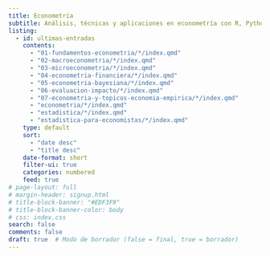 ```yaml
---
title: Econometría
subtitle: Análisis, técnicas y aplicaciones en econometría con R, Python, Gretl, Stata y ejercicios numéricos.
listing:
  - id: ultimas-entradas
    contents: 
      - "01-fundamentos-econometria/*/index.qmd"
      - "02-macroeconometria/*/index.qmd"
      - "03-microeconometria/*/index.qmd"
      - "04-econometria-financiera/*/index.qmd"
      - "05-econometria-bayesiana/*/index.qmd"
      - "06-evaluacion-impacto/*/index.qmd"
      - "07-econometria-y-topicos-economia-empirica/*/index.qmd"
      - "econometria/*/index.qmd"
      - "estadistica/*/index.qmd"
      - "estadistica-para-economistas/*/index.qmd"
    type: default
    sort: 
      - "date desc"
      - "title desc"
    date-format: short
    filter-ui: true
    categories: numbered
    feed: true
# page-layout: full
# margin-header: signup.html
# title-block-banner: "#EDF3F9"
# title-block-banner-color: body
# css: index.css
search: false
comments: false
draft: true  # Modo de borrador (false = final, true = borrador)
---
```

